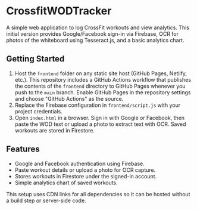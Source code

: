 # CrossfitWODTracker

A simple web application to log CrossFit workouts and view analytics.
This initial version provides Google/Facebook sign-in via Firebase, OCR for
photos of the whiteboard using Tesseract.js, and a basic analytics chart.

## Getting Started

1. Host the `frontend` folder on any static site host (GitHub Pages, Netlify, etc.).
   This repository includes a GitHub Actions workflow that publishes the contents of the `frontend` directory to GitHub Pages whenever you push to the `main` branch. Enable GitHub Pages in the repository settings and choose "GitHub Actions" as the source.
2. Replace the Firebase configuration in `frontend/script.js` with your project
   credentials.
3. Open `index.html` in a browser. Sign in with Google or Facebook, then paste
   the WOD text or upload a photo to extract text with OCR. Saved workouts are
   stored in Firestore.

## Features

- Google and Facebook authentication using Firebase.
- Paste workout details or upload a photo for OCR capture.
- Stores workouts in Firestore under the signed-in account.
- Simple analytics chart of saved workouts.

This setup uses CDN links for all dependencies so it can be hosted without a
build step or server-side code.

